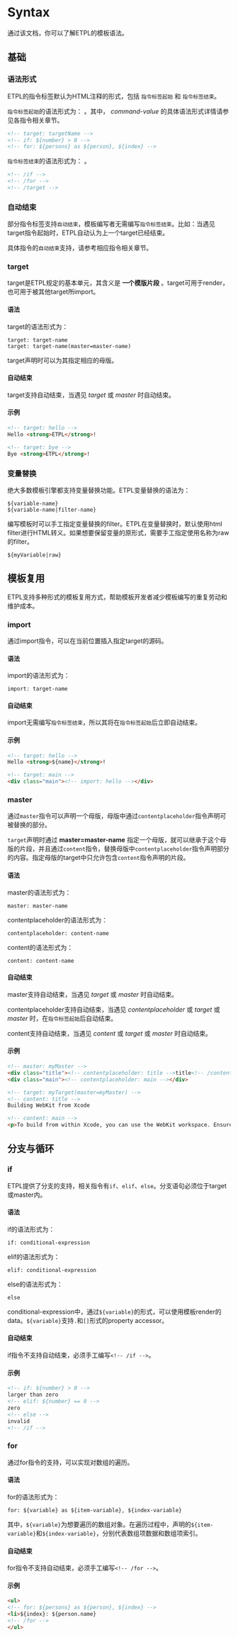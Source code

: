 # Syntax

通过该文档，你可以了解ETPL的模板语法。

## 基础

### 语法形式

ETPL的指令标签默认为HTML注释的形式，包括 `指令标签起始` 和 `指令标签结束`。

`指令标签起始`的语法形式为： *<!-- command-name: command-value -->*。其中， *command-value* 的具体语法形式详情请参见各指令相关章节。

```html
<!-- target: targetName -->
<!-- if: ${number} > 0 -->
<!-- for: ${persons} as ${person}, ${index} -->
```

`指令标签结束`的语法形式为： *<!-- /command-name -->*。

```html
<!-- /if -->
<!-- /for -->
<!-- /target -->
```

### 自动结束

部分指令标签支持`自动结束`，模板编写者无需编写`指令标签结束`。比如：当遇见target指令起始时，ETPL自动认为上一个target已经结束。

具体指令的`自动结束`支持，请参考相应指令相关章节。


### target

target是ETPL规定的基本单元，其含义是 **一个模版片段** 。target可用于render，也可用于被其他target所import。

#### 语法

target的语法形式为：

    target: target-name
    target: target-name(master=master-name)

target声明时可以为其指定相应的母版。


#### 自动结束

target支持自动结束，当遇见 *target* 或 *master* 时自动结束。


#### 示例

```html
<!-- target: hello -->
Hello <strong>ETPL</strong>!

<!-- target: bye -->
Bye <strong>ETPL</strong>!
```

### 变量替换

绝大多数模板引擎都支持变量替换功能。ETPL变量替换的语法为：

    ${variable-name}
    ${variable-name|filter-name}

编写模板时可以手工指定变量替换的filter。ETPL在变量替换时，默认使用html filter进行HTML转义。如果想要保留变量的原形式，需要手工指定使用名称为raw的filter。

    ${myVariable|raw}


## 模板复用

ETPL支持多种形式的模板复用方式，帮助模板开发者减少模板编写的重复劳动和维护成本。


### import

通过import指令，可以在当前位置插入指定target的源码。

#### 语法

import的语法形式为：

    import: target-name

#### 自动结束

import无需编写`指令标签结束`，所以其将在`指令标签起始`后立即自动结束。

#### 示例

```html
<!-- target: hello -->
Hello <strong>${name}</strong>!

<!-- target: main -->
<div class="main"><!-- import: hello --></div>
```


### master

通过`master`指令可以声明一个母版，母版中通过`contentplaceholder`指令声明可被替换的部分。

`target`声明时通过 **master=master-name** 指定一个母版，就可以继承于这个母版的片段，并且通过`content`指令，替换母版中`contentplaceholder`指令声明部分的内容。指定母版的target中只允许包含`content`指令声明的片段。

#### 语法

master的语法形式为：

    master: master-name

contentplaceholder的语法形式为：

    contentplaceholder: content-name

content的语法形式为：

    content: content-name


#### 自动结束

master支持自动结束，当遇见 *target* 或 *master* 时自动结束。

contentplaceholder支持自动结束，当遇见 *contentplaceholder* 或 *target* 或 *master* 时，在`指令标签起始`后自动结束。

content支持自动结束，当遇见 *content* 或 *target* 或 *master* 时自动结束。

#### 示例

```html
<!-- master: myMaster -->
<div class="title"><!-- contentplaceholder: title -->title<!-- /contentplaceholder --></div>
<div class="main"><!-- contentplaceholder: main --></div>

<!-- target: myTarget(master=myMaster) -->
<!-- content: title -->
Building WebKit from Xcode

<!-- content: main -->
<p>To build from within Xcode, you can use the WebKit workspace. Ensure that the Products and Intermediates locations for the workspace match those used by build-webkit by choosing File > Workspace Settings and clicking the Advanced button, selecting Custom, Relative to Workspace, and entering WebKitBuild both for Products and for Intermediates. Note that if you have specified a custom build location in Xcode preferences, then you don’t need to do this.</p>
```

## 分支与循环

### if

ETPL提供了分支的支持，相关指令有`if`、`elif`、`else`。分支语句必须位于target或master内。

#### 语法

if的语法形式为：

    if: conditional-expression

elif的语法形式为：

    elif: conditional-expression

else的语法形式为：

    else

conditional-expression中，通过`${variable}`的形式，可以使用模板render的data。`${variable}`支持`.`和`[]`形式的property accessor。

#### 自动结束

if指令不支持自动结束，必须手工编写`<!-- /if -->`。

#### 示例

```html
<!-- if: ${number} > 0 -->
larger than zero
<!-- elif: ${number} == 0 -->
zero
<!-- else -->
invalid
<!-- /if -->
```

### for

通过for指令的支持，可以实现对数组的遍历。

#### 语法

for的语法形式为：

    for: ${variable} as ${item-variable}, ${index-variable}

其中，`${variable}`为想要遍历的数组对象。在遍历过程中，声明的`${item-variable}`和`${index-variable}`，分别代表数组项数据和数组项索引。

#### 自动结束

for指令不支持自动结束，必须手工编写`<!-- /for -->`。

#### 示例

```html
<ul>
<!-- for: ${persons} as ${person}, ${index} -->
<li>${index}: ${person.name}
<!-- /for -->
</ul>
```

